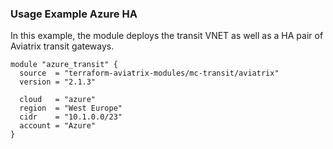 ### Usage Example Azure HA

In this example, the module deploys the transit VNET as well as a HA pair of Aviatrix transit gateways.

```hcl
module "azure_transit" {
  source  = "terraform-aviatrix-modules/mc-transit/aviatrix"
  version = "2.1.3"

  cloud   = "azure"
  region  = "West Europe"
  cidr    = "10.1.0.0/23"
  account = "Azure"
}
```